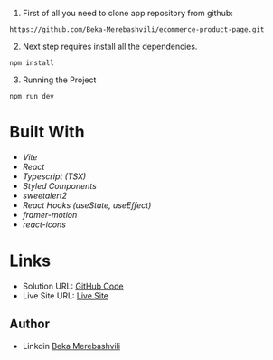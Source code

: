 1. First of all you need to clone app repository from github:

```
https://github.com/Beka-Merebashvili/ecommerce-product-page.git
```

2. Next step requires install all the dependencies.

```
npm install
```

3. Running the Project

```
npm run dev
```

# Built With

- _Vite_
- _React_
- _Typescript (TSX)_
- _Styled Components_
- _sweetalert2_
- _React Hooks (useState, useEffect)_
- _framer-motion_
- _react-icons_

# Links

- Solution URL: [GitHub Code](https://github.com/Beka-Merebashvili/ecommerce-product-page)
- Live Site URL: [Live Site](https://ecommerce-product-page-lazzzare.vercel.app/)

## Author 

- Linkdin [Beka Merebashvili](https://www.linkedin.com/in/beka-merebashvili/)


